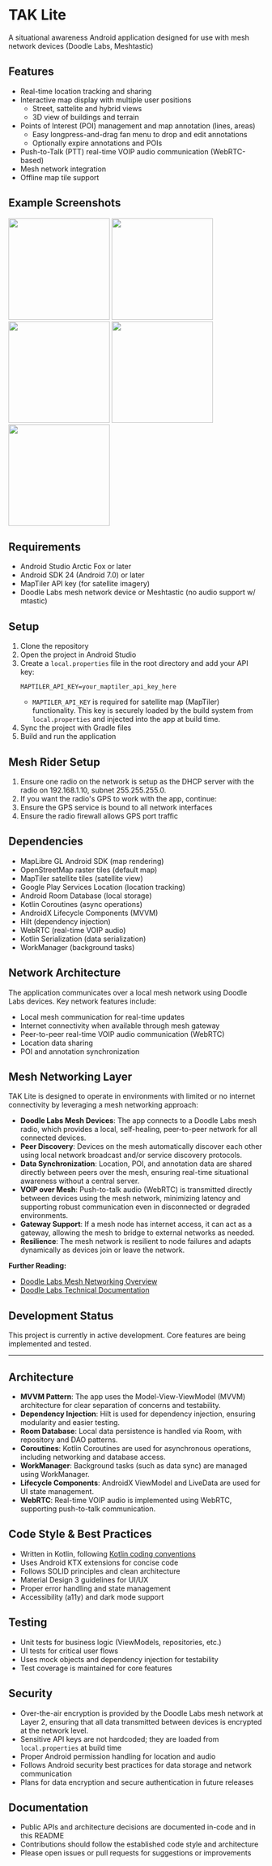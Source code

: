 # TAK Lite

A situational awareness Android application designed for use with mesh network devices (Doodle Labs, Meshtastic)

## Features

- Real-time location tracking and sharing
- Interactive map display with multiple user positions
  - Street, sattelite and hybrid views
  - 3D view of buildings and terrain
- Points of Interest (POI) management and map annotation (lines, areas)
  - Easy longpress-and-drag fan menu to drop and edit annotations
  - Optionally expire annotations and POIs
- Push-to-Talk (PTT) real-time VOIP audio communication (WebRTC-based)
- Mesh network integration
- Offline map tile support

## Example Screenshots

<img src="https://github.com/user-attachments/assets/17f764fb-f6f4-416d-8323-66144bd0769d" width=200 />
<img src="https://github.com/user-attachments/assets/aba0119c-90eb-4765-964f-8ba3213e423a" width=200 />
<img src="https://github.com/user-attachments/assets/0b7e4158-1142-499a-9a55-47bbf33e6f2e" width=200 />
<img src="https://github.com/user-attachments/assets/13a5f07a-ac55-4a96-837f-3f589ad3a12e" width=200 />
<img src="https://github.com/user-attachments/assets/6fc716c3-7bbd-401b-a900-d7f0808183f5" width=200 />

## Requirements

- Android Studio Arctic Fox or later
- Android SDK 24 (Android 7.0) or later
- MapTiler API key (for satellite imagery)
- Doodle Labs mesh network device or Meshtastic (no audio support w/ mtastic)

## Setup

1. Clone the repository
2. Open the project in Android Studio
3. Create a `local.properties` file in the root directory and add your API key:
   ```
   MAPTILER_API_KEY=your_maptiler_api_key_here
   ```
   - `MAPTILER_API_KEY` is required for satellite map (MapTiler) functionality. This key is securely loaded by the build system from `local.properties` and injected into the app at build time.
4. Sync the project with Gradle files
5. Build and run the application

## Mesh Rider Setup

1. Ensure one radio on the network is setup as the DHCP server with the radio on 192.168.1.10, subnet 255.255.255.0.
2. If you want the radio's GPS to work with the app, continue:
3. Ensure the GPS service is bound to all network interfaces
4. Ensure the radio firewall allows GPS port traffic

## Dependencies

- MapLibre GL Android SDK (map rendering)
- OpenStreetMap raster tiles (default map)
- MapTiler satellite tiles (satellite view)
- Google Play Services Location (location tracking)
- Android Room Database (local storage)
- Kotlin Coroutines (async operations)
- AndroidX Lifecycle Components (MVVM)
- Hilt (dependency injection)
- WebRTC (real-time VOIP audio)
- Kotlin Serialization (data serialization)
- WorkManager (background tasks)

## Network Architecture

The application communicates over a local mesh network using Doodle Labs devices. Key network features include:

- Local mesh communication for real-time updates
- Internet connectivity when available through mesh gateway
- Peer-to-peer real-time VOIP audio communication (WebRTC)
- Location data sharing
- POI and annotation synchronization

## Mesh Networking Layer

TAK Lite is designed to operate in environments with limited or no internet connectivity by leveraging a mesh networking approach:

- **Doodle Labs Mesh Devices**: The app connects to a Doodle Labs mesh radio, which provides a local, self-healing, peer-to-peer network for all connected devices.
- **Peer Discovery**: Devices on the mesh automatically discover each other using local network broadcast and/or service discovery protocols.
- **Data Synchronization**: Location, POI, and annotation data are shared directly between peers over the mesh, ensuring real-time situational awareness without a central server.
- **VOIP over Mesh**: Push-to-talk audio (WebRTC) is transmitted directly between devices using the mesh network, minimizing latency and supporting robust communication even in disconnected or degraded environments.
- **Gateway Support**: If a mesh node has internet access, it can act as a gateway, allowing the mesh to bridge to external networks as needed.
- **Resilience**: The mesh network is resilient to node failures and adapts dynamically as devices join or leave the network.

**Further Reading:**
- [Doodle Labs Mesh Networking Overview](https://doodlelabs.com)
- [Doodle Labs Technical Documentation](https://support.doodlelabs.com/hc/en-us/categories/360002078032-Technical-Documentation)

## Development Status

This project is currently in active development. Core features are being implemented and tested.

---

## Architecture

- **MVVM Pattern**: The app uses the Model-View-ViewModel (MVVM) architecture for clear separation of concerns and testability.
- **Dependency Injection**: Hilt is used for dependency injection, ensuring modularity and easier testing.
- **Room Database**: Local data persistence is handled via Room, with repository and DAO patterns.
- **Coroutines**: Kotlin Coroutines are used for asynchronous operations, including networking and database access.
- **WorkManager**: Background tasks (such as data sync) are managed using WorkManager.
- **Lifecycle Components**: AndroidX ViewModel and LiveData are used for UI state management.
- **WebRTC**: Real-time VOIP audio is implemented using WebRTC, supporting push-to-talk communication.

## Code Style & Best Practices

- Written in Kotlin, following [Kotlin coding conventions](https://kotlinlang.org/docs/coding-conventions.html)
- Uses Android KTX extensions for concise code
- Follows SOLID principles and clean architecture
- Material Design 3 guidelines for UI/UX
- Proper error handling and state management
- Accessibility (a11y) and dark mode support

## Testing

- Unit tests for business logic (ViewModels, repositories, etc.)
- UI tests for critical user flows
- Uses mock objects and dependency injection for testability
- Test coverage is maintained for core features

## Security

- Over-the-air encryption is provided by the Doodle Labs mesh network at Layer 2, ensuring that all data transmitted between devices is encrypted at the network level.
- Sensitive API keys are not hardcoded; they are loaded from `local.properties` at build time
- Proper Android permission handling for location and audio
- Follows Android security best practices for data storage and network communication
- Plans for data encryption and secure authentication in future releases

## Documentation

- Public APIs and architecture decisions are documented in-code and in this README
- Contributions should follow the established code style and architecture
- Please open issues or pull requests for suggestions or improvements
